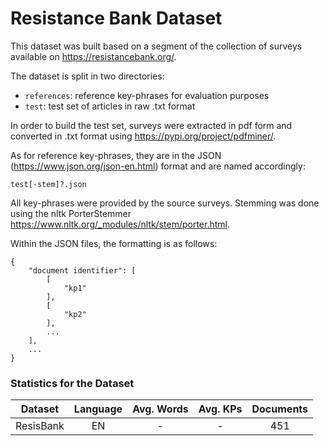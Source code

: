 # Resistance Bank Dataset

This dataset was built based on a segment of the collection of surveys available on https://resistancebank.org/.

The dataset is split in two directories:

  * `references`: reference key-phrases for evaluation purposes
  * `test`: test set of articles in raw .txt format

In order to build the test set, surveys were extracted in pdf form and converted in .txt format using https://pypi.org/project/pdfminer/.

As for reference key-phrases, they are in the JSON (https://www.json.org/json-en.html) format and are named accordingly:

    test[-stem]?.json

All key-phrases were provided by the source surveys. Stemming was done using the nltk PorterStemmer https://www.nltk.org/_modules/nltk/stem/porter.html.

Within the JSON files, the formatting is as follows:

    {
        "document identifier": [
            [
                "kp1"
            ],
            [
                "kp2"
            ],
            ...
        ],
        ...
    }

### Statistics for the Dataset

| Dataset | Language | Avg. Words | Avg. KPs | Documents |
| :---: | :---: | :---: | :---: | :---: |
| ResisBank | EN | - | - | 451 |
